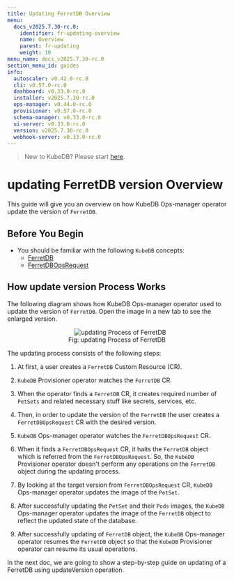 ```yaml
---
title: Updating FerretDB Overview
menu:
  docs_v2025.7.30-rc.0:
    identifier: fr-updating-overview
    name: Overview
    parent: fr-updating
    weight: 10
menu_name: docs_v2025.7.30-rc.0
section_menu_id: guides
info:
  autoscaler: v0.42.0-rc.0
  cli: v0.57.0-rc.0
  dashboard: v0.33.0-rc.0
  installer: v2025.7.30-rc.0
  ops-manager: v0.44.0-rc.0
  provisioner: v0.57.0-rc.0
  schema-manager: v0.33.0-rc.0
  ui-server: v0.33.0-rc.0
  version: v2025.7.30-rc.0
  webhook-server: v0.33.0-rc.0
---
```


> New to KubeDB? Please start [here](/docs/v2025.7.30-rc.0/README).

# updating FerretDB version Overview

This guide will give you an overview on how KubeDB Ops-manager operator update the version of `FerretDB`.

## Before You Begin

- You should be familiar with the following `KubeDB` concepts:
    - [FerretDB](/docs/v2025.7.30-rc.0/guides/ferretdb/concepts/ferretdb)
    - [FerretDBOpsRequest](/docs/v2025.7.30-rc.0/guides/ferretdb/concepts/opsrequest)

## How update version Process Works

The following diagram shows how KubeDB Ops-manager operator used to update the version of `FerretDB`. Open the image in a new tab to see the enlarged version.

<figure align="center">
  <img alt="updating Process of FerretDB" src="/docs/v2025.7.30-rc.0/images/ferretdb/fr-update.svg">
<figcaption align="center">Fig: updating Process of FerretDB</figcaption>
</figure>

The updating process consists of the following steps:

1. At first, a user creates a `FerretDB` Custom Resource (CR).

2. `KubeDB` Provisioner  operator watches the `FerretDB` CR.

3. When the operator finds a `FerretDB` CR, it creates required number of `PetSets` and related necessary stuff like secrets, services, etc.

4. Then, in order to update the version of the `FerretDB` the user creates a `FerretDBOpsRequest` CR with the desired version.

5. `KubeDB` Ops-manager operator watches the `FerretDBOpsRequest` CR.

6. When it finds a `FerretDBOpsRequest` CR, it halts the `FerretDB` object which is referred from the `FerretDBOpsRequest`. So, the `KubeDB` Provisioner  operator doesn't perform any operations on the `FerretDB` object during the updating process.

7. By looking at the target version from `FerretDBOpsRequest` CR, `KubeDB` Ops-manager operator updates the image of the `PetSet`.

8. After successfully updating the `PetSet` and their `Pods` images, the `KubeDB` Ops-manager operator updates the image of the `FerretDB` object to reflect the updated state of the database.

9. After successfully updating of `FerretDB` object, the `KubeDB` Ops-manager operator resumes the `FerretDB` object so that the `KubeDB` Provisioner  operator can resume its usual operations.

In the next doc, we are going to show a step-by-step guide on updating of a FerretDB using updateVersion operation.